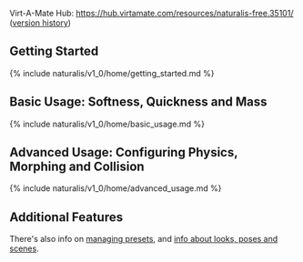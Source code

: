 Virt-A-Mate Hub: <https://hub.virtamate.com/resources/naturalis-free.35101/> ([version history](https://hub.virtamate.com/resources/naturalis-free.35101/history))

## Getting Started

{% include naturalis/v1_0/home/getting_started.md %}

## Basic Usage: Softness, Quickness and Mass

{% include naturalis/v1_0/home/basic_usage.md %}

## Advanced Usage: Configuring Physics, Morphing and Collision

{% include naturalis/v1_0/home/advanced_usage.md %}

## Additional Features

There's also info on [managing presets](./saving_and_loading_presets/), and [info about looks, poses and scenes](./info_for_creators/).
